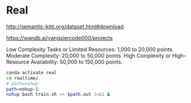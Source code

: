 # Real

http://semantic-kitti.org/dataset.html#download

https://wandb.ai/yangsiercode000/projects

Low Complexity Tasks or Limited Resources: 1,000 to 20,000 points.
Moderate Complexity: 20,000 to 50,000 points.
High Complexity or High-Resource Availability: 50,000 to 150,000 points.

```bash
conda activate real
cd realtime/
# path=nohup
path=nohup-1
nohup bash train.sh >> $path.out 2>&1 &
```
